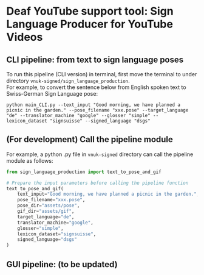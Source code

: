 # Deaf YouTube support tool: Sign Language Producer for YouTube Videos

## CLI pipeline: from text to sign language poses
To run this pipeline (CLI version) in terminal, first move the terminal to under directory `vnuk-signed/sign_language_production`.  
For example, to convert the sentence below from English spoken text to Swiss-German Sign Language pose:  
```
python main_CLI.py --text_input "Good morning, we have planned a picnic in the garden." --pose_filename "xxx.pose" --target_language "de" --translator_machine "google" --glosser "simple" --lexicon_dataset "signsuisse" --signed_language "dsgs" 
```

## (For development) Call the pipeline module
For example, a python .py file in `vnuk-signed` directory can call the pipeline module as follows:
```python
from sign_language_production import text_to_pose_and_gif

# Prepare the input parameters before calling the pipeline function
text_to_pose_and_gif(
    text_input="Good morning, we have planned a picnic in the garden.",
    pose_filename="xxx.pose",
    pose_dir="assets/pose",
    gif_dir="assets/gif",
    target_language="de",
    translator_machine="google",
    glosser="simple",
    lexicon_dataset="signsuisse",
    signed_language="dsgs"
)
```

## GUI pipeline: (to be updated)
